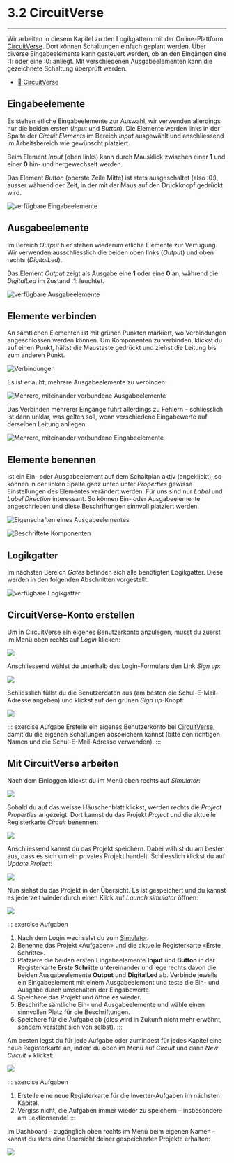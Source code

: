 # 3.2 CircuitVerse
---

Wir arbeiten in diesem Kapitel zu den Logikgattern mit der Online-Plattform [CircuitVerse](https://circuitverse.org/). Dort können Schaltungen einfach geplant werden. Über diverse Eingabeelemente kann gesteuert werden, ob an den Eingängen eine :1: oder eine :0: anliegt. Mit verschiedenen Ausgabeelementen kann die gezeichnete Schaltung überprüft werden.

* [:link: CircuitVerse](https://circuitverse.org/)

## Eingabeelemente

Es stehen etliche Eingabeelemente zur Auswahl, wir verwenden allerdings nur die beiden ersten (_Input_ und _Button_). Die Elemente werden links in der Spalte der _Circuit Elements_ im Bereich _Input_ ausgewählt und anschliessend im Arbeitsbereich wie gewünscht platziert.

Beim Element _Input_ (oben links) kann durch Mausklick zwischen einer **1** und einer **0** hin- und hergewechselt werden.

Das Element _Button_ (oberste Zeile Mitte) ist stets ausgeschaltet (also :0:), ausser während der Zeit, in der mit der Maus auf den Druckknopf gedrückt wird.

![verfügbare Eingabeelemente](./cv-input.png)

## Ausgabeelemente

Im Bereich _Output_ hier stehen wiederum etliche Elemente zur Verfügung. Wir verwenden ausschliesslich die beiden oben links (_Output_) und oben rechts (_DigitalLed_).

Das Element _Output_ zeigt als Ausgabe eine **1** oder eine **0** an, während die _DigitalLed_ im Zustand :1: leuchtet.

![verfügbare Ausgabeelemente](./cv-output.png)

## Elemente verbinden

An sämtlichen Elementen ist mit grünen Punkten markiert, wo Verbindungen angeschlossen werden können. Um Komponenten zu verbinden, klickst du auf einen Punkt, hältst die Maustaste gedrückt und ziehst die Leitung bis zum anderen Punkt.

![Verbindungen](./cv-connections.png)

Es ist erlaubt, mehrere Ausgabeelemente zu verbinden:

![Mehrere, miteinander verbundene Ausgabeelemente](./cv-multiple-output.png)

Das Verbinden mehrerer Eingänge führt allerdings zu Fehlern – schliesslich ist dann unklar, was gelten soll, wenn verschiedene Eingabewerte auf derselben Leitung anliegen:

![Mehrere, miteinander verbundene Eingabeelemente](./cv-multiple-input.png)

## Elemente benennen

Ist ein Ein- oder Ausgabeelement auf dem Schaltplan aktiv (angeklickt), so können in der linken Spalte ganz unten unter _Properties_ gewisse Einstellungen des Elementes verändert werden. Für uns sind nur _Label_ und _Label Direction_ interessant. So können Ein- oder Ausgabeelemente angeschrieben und diese Beschriftungen sinnvoll platziert werden.

![Eigenschaften eines Ausgabeelementes](./cv-properties.png)

![Beschriftete Komponenten](./cv-labelled.png)

## Logikgatter

Im nächsten Bereich _Gates_ befinden sich alle benötigten Logikgatter. Diese werden in den folgenden Abschnitten vorgestellt.

![verfügbare Logikgatter](./cv-gates.png)

## CircuitVerse-Konto erstellen

Um in CircuitVerse ein eigenes Benutzerkonto anzulegen, musst du zuerst im Menü oben rechts auf _Login_ klicken:

![](./cv-signup-1.png)

Anschliessend wählst du unterhalb des Login-Formulars den Link _Sign up_:

![](./cv-signup-2.png)

Schliesslich füllst du die Benutzerdaten aus (am besten die Schul-E-Mail-Adresse angeben) und klickst auf den grünen _Sign up_-Knopf:

![](./cv-signup-3.png)

::: exercise Aufgabe
Erstelle ein eigenes Benutzerkonto bei [CircuitVerse](https://circuitverse.org/users/sign_up), damit du die eigenen Schaltungen abspeichern kannst (bitte den richtigen Namen und die Schul-E-Mail-Adresse verwenden).
:::

## Mit CircuitVerse arbeiten

Nach dem Einloggen klickst du im Menü oben rechts auf _Simulator_:

![](./cv-signup-1.png)

Sobald du auf das weisse Häuschenblatt klickst, werden rechts die _Project Properties_ angezeigt. Dort kannst du das Projekt _Project_ und die aktuelle Registerkarte _Circuit_ benennen:

![](./cv-project-properties.png)

Anschliessend kannst du das Projekt speichern. Dabei wählst du am besten aus, dass es sich um ein privates Projekt handelt. Schliesslich klickst du auf _Update Project_:

![](./cv-save-project.png)

Nun siehst du das Projekt in der Übersicht. Es ist gespeichert und du kannst es jederzeit wieder durch einen Klick auf _Launch simulator_ öffnen:

![](./cv-project.png)

::: exercise Aufgaben
1. Nach dem Login wechselst du zum [Simulator](https://circuitverse.org/simulator).
2. Benenne das Projekt «Aufgaben» und die aktuelle Registerkarte «Erste Schritte».
3. Platziere die beiden ersten Eingabeelemente **Input** und **Button** in der Registerkarte **Erste Schritte** untereinander und lege rechts davon die beiden Ausgabeelemente **Output** und **DigitalLed** ab. Verbinde jeweils ein Eingabeelement mit einem Ausgabeelement und teste die Ein- und Ausgabe durch umschalten der Eingabewerte.
4. Speichere das Projekt und öffne es wieder.
5. Beschrifte sämtliche Ein- und Ausgabeelemente und wähle einen sinnvollen Platz für die Beschriftungen.
6. Speichere für die Aufgabe ab (dies wird in Zukunft nicht mehr erwähnt, sondern versteht sich von selbst).
:::

Am besten legst du für jede Aufgabe oder zumindest für jedes Kapitel eine neue Registerkarte an, indem du oben im Menü auf _Circuit_ und dann _New Circuit +_ klickst:

![](./cv-new-circuit.png)

::: exercise Aufgaben
1. Erstelle eine neue Registerkarte für die Inverter-Aufgaben im nächsten Kapitel.
2. Vergiss nicht, die Aufgaben immer wieder zu speichern – insbesondere am Lektionsende!
:::

Im Dashboard – zugänglich oben rechts im Menü beim eigenen Namen – kannst du stets eine Übersicht deiner gespeicherten Projekte erhalten:

![](./cv-dashboard.png)
